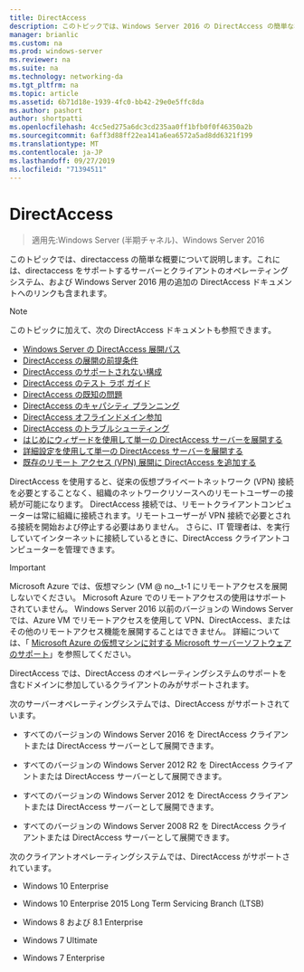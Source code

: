 ```yaml
---
title: DirectAccess
description: このトピックでは、Windows Server 2016 の DirectAccess の簡単な概要について説明します。
manager: brianlic
ms.custom: na
ms.prod: windows-server
ms.reviewer: na
ms.suite: na
ms.technology: networking-da
ms.tgt_pltfrm: na
ms.topic: article
ms.assetid: 6b71d18e-1939-4fc0-bb42-29e0e5ffc8da
ms.author: pashort
author: shortpatti
ms.openlocfilehash: 4cc5ed275a6dc3cd235aa0ff1bfb0f0f46350a2b
ms.sourcegitcommit: 6aff3d88ff22ea141a6ea6572a5ad8dd6321f199
ms.translationtype: MT
ms.contentlocale: ja-JP
ms.lasthandoff: 09/27/2019
ms.locfileid: "71394511"
---
```

# <a name="directaccess"></a>DirectAccess

>適用先:Windows Server (半期チャネル)、Windows Server 2016

このトピックでは、directaccess の簡単な概要について説明します。これには、directaccess をサポートするサーバーとクライアントのオペレーティングシステム、および Windows Server 2016 用の追加の DirectAccess ドキュメントへのリンクも含まれます。  
  
> [!NOTE]  
> このトピックに加えて、次の DirectAccess ドキュメントも参照できます。  
>   
> -   [Windows Server の DirectAccess 展開パス](DirectAccess-Deployment-Paths-in-Windows-Server.md)  
> -   [DirectAccess の展開の前提条件](Prerequisites-for-Deploying-DirectAccess.md)  
> -   [DirectAccess のサポートされない構成](DirectAccess-Unsupported-Configurations.md)  
> -   [DirectAccess のテスト ラボ ガイド](DirectAccess-Test-Lab-Guides.md)  
> -   [DirectAccess の既知の問題](DirectAccess-Known-Issues.md)  
> -   [DirectAccess のキャパシティ プランニング](DirectAccess-Capacity-Planning.md) 
> -   [DirectAccess オフラインドメイン参加](DirectAccess-Offline-Domain-Join.md)  
> -   [DirectAccess のトラブルシューティング](Troubleshooting-DirectAccess.md)  
> -   [はじめにウィザードを使用して単一の DirectAccess サーバーを展開する](single-server-wizard/Deploy-a-Single-DirectAccess-Server-Using-the-Getting-Started-Wizard.md)  
> -   [詳細設定を使用して単一の DirectAccess サーバーを展開する](single-server-advanced/Deploy-a-Single-DirectAccess-Server-with-Advanced-Settings.md)  
> -   [既存のリモート アクセス (VPN) 展開に DirectAccess を追加する](add-to-existing-vpn/Add-DirectAccess-to-an-Existing-Remote-Access-VPN-Deployment.md)  
  
DirectAccess を使用すると、従来の仮想プライベートネットワーク (VPN) 接続を必要とすることなく、組織のネットワークリソースへのリモートユーザーの接続が可能になります。 DirectAccess 接続では、リモートクライアントコンピューターは常に組織に接続されます。リモートユーザーが VPN 接続で必要とされる接続を開始および停止する必要はありません。 さらに、IT 管理者は、を実行していてインターネットに接続しているときに、DirectAccess クライアントコンピューターを管理できます。

>[!IMPORTANT]
>Microsoft Azure では、仮想マシン \(VM @ no__t-1 にリモートアクセスを展開しないでください。 Microsoft Azure でのリモートアクセスの使用はサポートされていません。 Windows Server 2016 以前のバージョンの Windows Server では、Azure VM でリモートアクセスを使用して VPN、DirectAccess、またはその他のリモートアクセス機能を展開することはできません。 詳細については、「 [Microsoft Azure の仮想マシンに対する Microsoft サーバーソフトウェアのサポート](https://support.microsoft.com/help/2721672/microsoft-server-software-support-for-microsoft-azure-virtual-machines)」を参照してください。
  
DirectAccess では、DirectAccess のオペレーティングシステムのサポートを含むドメインに参加しているクライアントのみがサポートされます。  
  
次のサーバーオペレーティングシステムでは、DirectAccess がサポートされています。  
  
-   すべてのバージョンの Windows Server 2016 を DirectAccess クライアントまたは DirectAccess サーバーとして展開できます。  
  
-   すべてのバージョンの Windows Server 2012 R2 を DirectAccess クライアントまたは DirectAccess サーバーとして展開できます。  
  
-   すべてのバージョンの Windows Server 2012 を DirectAccess クライアントまたは DirectAccess サーバーとして展開できます。  
  
-   すべてのバージョンの Windows Server 2008 R2 を DirectAccess クライアントまたは DirectAccess サーバーとして展開できます。  
  
次のクライアントオペレーティングシステムでは、DirectAccess がサポートされています。  
  
-   Windows 10 Enterprise  
  
-   Windows 10 Enterprise 2015 Long Term Servicing Branch (LTSB)  
  
-   Windows 8 および 8.1 Enterprise  
  
-   Windows 7 Ultimate  
  
-   Windows 7 Enterprise
